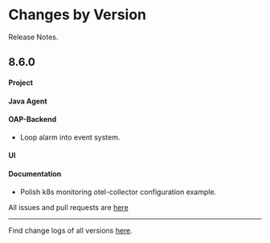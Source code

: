 Changes by Version
==================
Release Notes.

8.6.0
------------------
#### Project


#### Java Agent


#### OAP-Backend
* Loop alarm into event system.

#### UI


#### Documentation
* Polish k8s monitoring otel-collector configuration example.

All issues and pull requests are [here](https://github.com/apache/skywalking/milestone/84?closed=1)

------------------
Find change logs of all versions [here](changes).
